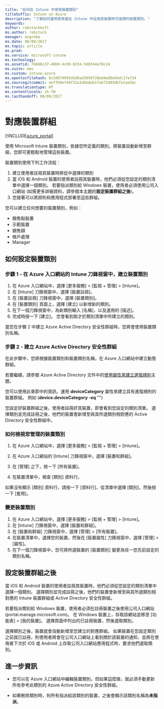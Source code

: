 ```yaml
---
title: "如何在 Intune 中使用裝置類別"
titleSuffix: Intune on Azure
description: "了解如何運用使用者在 Intune 中註冊其裝置時可選擇的裝置類別。"
keywords: 
author: robstackmsft
ms.author: robstack
manager: angrobe
ms.date: 08/09/2017
ms.topic: article
ms.prod: 
ms.service: microsoft-intune
ms.technology: 
ms.assetid: 7b668c37-40b9-4c69-8334-5d8344e78c24
ms.suite: ems
ms.custom: intune-azure
ms.openlocfilehash: 6c5d97499545d0ad3899f28ed4e88eb4dc1fe734
ms.sourcegitcommit: ee7f69efe9f32a1d6bdeb1fab73d03dbfe1ae58c
ms.translationtype: HT
ms.contentlocale: zh-TW
ms.lasthandoff: 08/09/2017
---
```

# <a name="map-device-groups"></a>對應裝置群組


[!INCLUDE[azure_portal](./includes/azure_portal.md)]

使用 Microsoft Intune 裝置類別，依據您所定義的類別，將裝置自動新增至群組，您即可更輕鬆地管理這些裝置。

裝置類別使用下列工作流程︰
1. 建立使用者註冊其裝置時將從中選擇的類別
3. 當 iOS 和 Android 裝置的使用者註冊其裝置時，他們必須從您設定的類別清單中選擇一個類別。 若要指派類別給 Windows 裝置，使用者必須使用公司入口網站 (如需更多詳細資料，請參閱本主題的**設定裝置群組之後**)。
4. 您接著可以將原則和應用程式部署至這些群組。

您可以建立任何想要的裝置類別，例如：
- 銷售點裝置
- 示範裝置
- 銷售額
- 帳戶處理
- Manager

## <a name="how-to-configure-device-categories"></a>如何設定裝置類別

### <a name="step-1---create-device-categories-in-the-intune-blade-of-the-azure-portal"></a>步驟 1 - 在 Azure 入口網站的 Intune 刀鋒視窗中，建立裝置類別
1. 在 Azure 入口網站中，選擇 [更多服務] > [監視 + 管理] > [Intune]。
3. 在 [Intune] 刀鋒視窗中，選擇 [裝置註冊]。
3. 在 [裝置註冊] 刀鋒視窗中，選擇 [裝置類別]。
4. 在 [裝置類別] 頁面上，選擇 [建立] 以新增新的類別。
5. 在下一個刀鋒視窗中，為新類別輸入 [名稱]，以及選用的 [描述]。
6. 完成時按一下 [建立]。 您會看到剛才於類別清單中所建立的類別。

當您在步驟 2 中建立 Azure Active Directory 安全性群組時，您將會使用裝置類別名稱。

### <a name="step-2---create-azure-active-directory-security-groups"></a>步驟 2 - 建立 Azure Active Directory 安全性群組
在此步驟中，您將根據裝置類別和裝置類別名稱，在 Azure 入口網站中建立動態群組。

若要繼續，請參閱 Azure Active Directory 文件中的[使用屬性來建立進階規則](https://azure.microsoft.com/documentation/articles/active-directory-accessmanagement-groups-with-advanced-rules/#using-attributes-to-create-rules-for-device-objects)主題。 

您可以使用此章節中的資訊，運用 **deviceCategory** 屬性來建立具有進階規則的裝置群組。 例如 (**device.deviceCategory -eq** "*<the device category name you got from the Intune portal>*")

您設定好裝置群組之後，使用者註冊好其裝置，即會看到您設定的類別清單。 選擇類別並完成註冊之後，他們的裝置會新增至與其所選類別相對應的 Active Directory 安全性群組中。

### <a name="how-to-view-the-categories-of-devices-you-manage"></a>如何檢視您管理的裝置類別

1.  在 Azure 入口網站中，選擇 [更多服務] > [監視 + 管理] > [Intune]。

2. 在 Azure 入口網站的 [Intune] 刀鋒視窗中，選擇 [裝置和群組]。

3.  在 [管理] 之下，按一下 [所有裝置]。

4.  在裝置清單中，檢查 [類別] 資料行。

如果沒有顯示 [類別] 資料行，請按一下 [資料行]，從清單中選擇 [類別]，然後按一下 [套用]。

### <a name="to-change-the-category-of-a-device"></a>變更裝置類別

1. 在 Azure 入口網站中，選擇 [更多服務] > [監視 + 管理] > [Intune]。
3. 在 [Intune] 刀鋒視窗中，選擇 [裝置和群組]。
4. 在 [裝置和群組] 刀鋒視窗中，選擇 [管理]  > [所有裝置]。
5. 在裝置清單中，選擇您的裝置，然後在 [裝置屬性] 刀鋒視窗中，選擇 [管理]  > [屬性]。
6. 在下一個刀鋒視窗中，您可將所選裝置的 [裝置類別] 變更為任一您先前設定的類別名稱。

## <a name="after-you-configure-device-groups"></a>設定裝置群組之後

當 iOS 和 Android 裝置的使用者註冊其裝置時，他們必須從您設定的類別清單中選擇一個類別。 選擇類別並完成註冊之後，他們的裝置會新增至與其所選類別相對應的 Intune 裝置群組或 Active Directory 安全性群組。

若要指派類別給 Windows 裝置，使用者必須在註冊裝置之後使用公司入口網站 (portal.manage.microsoft.com)。 在 Windows 裝置上，存取該網站並移至 [功能表] > [我的裝置]。 選擇頁面中列出的已註冊裝置，然後選取類別。 

選擇類別之後，裝置就會自動新增至您建立的對應群組。 如果裝置在您設定類別之前就已註冊，則使用者將會在公司入口網站上看到關於該裝置的通知，並將在使用者下次於 iOS 或 Android 上存取公司入口網站應用程式時，要求他們選取類別。

## <a name="further-information"></a>進一步資訊
- 您可以在 Azure 入口網站中編輯裝置類別，但如果這麼做，就必須手動更新所有參考此類別的 Azure Active Directory 安全性群組。

- 如果刪除類別時，則所有指派給該類別的裝置，之後會顯示該類別名稱為**未指派**。


